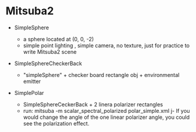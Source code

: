 # Mitsuba2

- SimpleSphere
  - a sphere located at (0, 0, -2)
  - simple point lighting , simple camera, no texture, just for practice to write Mitsuba2 scene
  
- SimpleSphereCheckerBack
  - "simpleSphere" + checker board rectangle obj + environmental emitter

- SimplePolar
  - SimpleSphereCeckerBack + 2 linera polarizer rectangles
  - run: mitsuba -m scalar_spectral_polarized polar_simple.xml
  j- If you would change the angle of the one linear polarizer angle, you could see the polarization effect.
  
